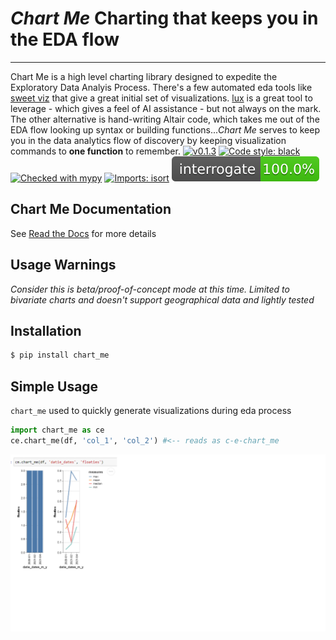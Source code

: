 # _Chart Me_ Charting that keeps you in the EDA flow

---

Chart Me is a high level charting library designed to expedite the Exploratory Data Analyis Process. There's a few automated eda tools like [sweet viz](https://pypi.org/project/sweetviz/) that give a great initial set of visualizations. [lux](https://github.com/lux-org/lux) is a great tool to leverage - which gives a feel of AI assistance - but not always on the mark. The other alternative is hand-writing Altair code, which takes me out of the EDA flow looking up syntax or building functions..._Chart Me_ serves to keep you in the data analytics flow of discovery by keeping visualization commands to **one function** to remember.
[![v0.1.3](https://img.shields.io/pypi/v/chart_me.svg)](https://pypi.org/project/chart_me/)
[![Code style: black](https://img.shields.io/badge/code%20style-black-000000.svg)](https://github.com/psf/black)
[![Checked with mypy](http://www.mypy-lang.org/static/mypy_badge.svg)](http://mypy-lang.org/)
[![Imports: isort](https://img.shields.io/badge/%20imports-isort-%231674b1?style=flat&labelColor=ef8336)](https://pycqa.github.io/isort/)
[![Interrogate](https://raw.githubusercontent.com/lgarzia/chart_me/master/interrogate_badge.svg)](https://interrogate.readthedocs.io/)

## Chart Me Documentation

See [Read the Docs](https://chart-me.readthedocs.io/en/latest/index.html) for more details

## **Usage Warnings**

_Consider this is beta/proof-of-concept mode at this time. Limited to bivariate charts and doesn't support geographical data and lightly tested_

## Installation

```bash
$ pip install chart_me
```

## Simple Usage

`chart_me` used to quickly generate visualizations during eda process

```python
import chart_me as ce
ce.chart_me(df, 'col_1', 'col_2') #<-- reads as c-e-chart_me

```

![example](https://github.com/lgarzia/chart_me/blob/master/docs/source/_static/Example_Screenshot.png?raw=true)
